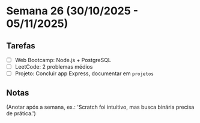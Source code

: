 # Semana 26 (30/10/2025 - 05/11/2025)

## Tarefas
- [ ] Web Bootcamp: Node.js + PostgreSQL
- [ ] LeetCode: 2 problemas médios
- [ ] Projeto: Concluir app Express, documentar em `projetos`

## Notas
(Anotar após a semana, ex.: 'Scratch foi intuitivo, mas busca binária precisa de prática.')